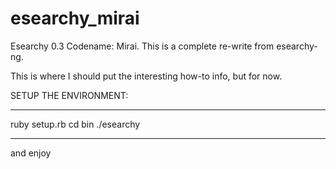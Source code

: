 esearchy_mirai
==============

Esearchy 0.3 Codename: Mirai. This is a complete re-write from esearchy-ng. 

This is where I should put the interesting how-to info, but for now.

SETUP THE ENVIRONMENT:
***
ruby setup.rb
cd bin
./esearchy 
***

and enjoy
